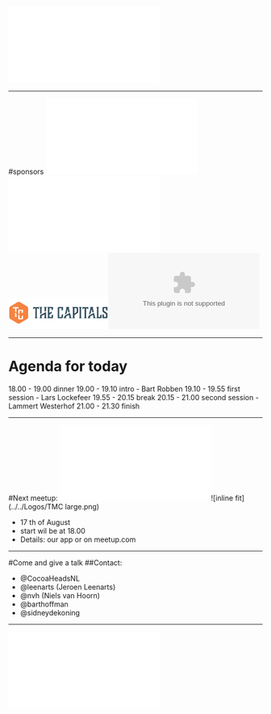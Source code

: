 ![fit](../../Logos/CocoaHeadsNL.pdf)

---

#sponsors
![inline fit](../../Logos/xebia.pdf) ![inline fit](../../Logos/egeniq.pdf)  
![inline fit](../../Logos/thecapitals.png)![inline fit ](../../Logos/ING_Logo_RGB_A6.eps)


---

# Agenda for today


18.00 - 19.00 dinner
19.00 - 19.10 intro - Bart Robben
19.10 - 19.55 first session - Lars Lockefeer
19.55 - 20.15 break
20.15 - 21.00 second session - Lammert Westerhof
21.00 - 21.30 finish 


---

#Next meetup: 
![fit](../../Logos/CocoaHeadsNL.pdf)![inline fit](../../Logos/TMC large.png)

- 17 th of August
- start wil be at 18.00
- Details: our app or on meetup.com


---


#Come and give a talk
##Contact:
- @CocoaHeadsNL
- @leenarts (Jeroen Leenarts)
- @nvh (Niels van Hoorn)
- @barthoffman
- @sidneydekoning

---


![fit](../../Logos/CocoaHeadsNL.pdf)

